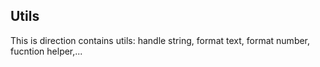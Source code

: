 ## Utils

This is direction contains utils: handle string, format text, format number, fucntion helper,...
